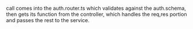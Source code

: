 call comes into the auth.router.ts which validates against the auth.schema, then gets its function from the controller, which handles the req,res portion and passes the rest to the service.